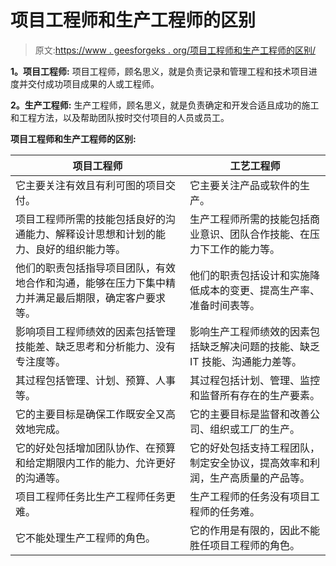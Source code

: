 # 项目工程师和生产工程师的区别

> 原文:[https://www . geesforgeks . org/项目工程师和生产工程师的区别/](https://www.geeksforgeeks.org/difference-between-project-engineer-and-production-engineer/)

**1。项目工程师:**
项目工程师，顾名思义，就是负责记录和管理工程和技术项目进度并交付成功项目成果的人或工程师。

**2。生产工程师:**
生产工程师，顾名思义，就是负责确定和开发合适且成功的施工和工程方法，以及帮助团队按时交付项目的人员或员工。

**项目工程师和生产工程师的区别:**

<center>

| 项目工程师 | 工艺工程师 |
| --- | --- |
| 它主要关注有效且有利可图的项目交付。 | 它主要关注产品或软件的生产。 |
| 项目工程师所需的技能包括良好的沟通能力、解释设计思想和计划的能力、良好的组织能力等。 | 生产工程师所需的技能包括商业意识、团队合作技能、在压力下工作的能力等。 |
| 他们的职责包括指导项目团队，有效地合作和沟通，能够在压力下集中精力并满足最后期限，确定客户要求等。 | 他们的职责包括设计和实施降低成本的变更、提高生产率、准备时间表等。 |
| 影响项目工程师绩效的因素包括管理技能差、缺乏思考和分析能力、没有专注度等。 | 影响生产工程师绩效的因素包括缺乏解决问题的技能、缺乏 IT 技能、沟通能力差等。 |
| 其过程包括管理、计划、预算、人事等。 | 其过程包括计划、管理、监控和监督所有存在的生产要素。 |
| 它的主要目标是确保工作既安全又高效地完成。 | 它的主要目标是监督和改善公司、组织或工厂的生产。 |
| 它的好处包括增加团队协作、在预算和给定期限内工作的能力、允许更好的沟通等。 | 它的好处包括支持工程团队，制定安全协议，提高效率和利润，生产高质量的产品等。 |
| 项目工程师任务比生产工程师任务更难。 | 生产工程师的任务没有项目工程师的任务难。 |
| 它不能处理生产工程师的角色。 | 它的作用是有限的，因此不能胜任项目工程师的角色。 |

</center>